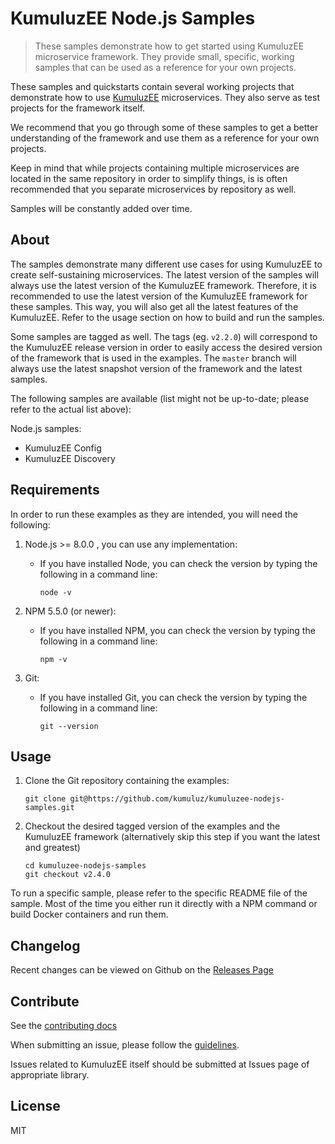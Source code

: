 # KumuluzEE Node.js Samples

> These samples demonstrate how to get started using KumuluzEE microservice framework. They provide small, specific, working samples that can be used as a reference for your own projects.

These samples and quickstarts contain several working projects that demonstrate how to use [KumuluzEE](https://github.com/kumuluz/kumuluzee) microservices. They also serve as test projects for the framework itself.

We recommend that you go through some of these samples to get a better understanding of the framework and use them as a reference for your own projects.

Keep in mind that while projects containing multiple microservices are located in the same repository in order to simplify things, is is often recommended that you separate microservices by repository as well.

Samples will be constantly added over time.

## About

The samples demonstrate many different use cases for using KumuluzEE to create self-sustaining microservices. The latest version of the samples will always use the latest version of the KumuluzEE framework. Therefore, it is recommended to use the latest version of the KumuluzEE framework for these samples. This way, you will also get all the latest features of the KumuluzEE. Refer to the usage section on how to build and run the samples.

Some samples are tagged as well. The tags (eg. `v2.2.0`) will correspond to the KumuluzEE release version in order to easily access the desired version of the framework that is used in the examples. The `master` branch will always use the latest snapshot version of the framework and the latest samples.

The following samples are available (list might not be up-to-date; please refer to the actual list above):

Node.js samples:
- KumuluzEE Config
- KumuluzEE Discovery

## Requirements

In order to run these examples as they are intended, you will need the following:

1. Node.js >= 8.0.0 , you can use any implementation:
    * If you have installed Node, you can check the version by typing the following in a command line:
        
        ```
        node -v
        ```

2. NPM 5.5.0 (or newer):
    * If you have installed NPM, you can check the version by typing the following in a command line:
        
        ```
        npm -v
        ```
        
3. Git:
    * If you have installed Git, you can check the version by typing the following in a command line:
    
        ```
        git --version
        ```
        
## Usage

1. Clone the Git repository containing the examples:

    ```
    git clone git@https://github.com/kumuluz/kumuluzee-nodejs-samples.git
    ```
    
2. Checkout the desired tagged version of the examples and the KumuluzEE framework (alternatively skip this step if you want the latest and greatest)

    ```
    cd kumuluzee-nodejs-samples
    git checkout v2.4.0
    ```
    
To run a specific sample, please refer to the specific README file of the sample.
Most of the time you either run it directly with a NPM command or build Docker containers and run them.

## Changelog

Recent changes can be viewed on Github on the [Releases Page](https://github.com/kumuluz/kumuluzee-nodejs-samples/releases)

## Contribute

See the [contributing docs](https://github.com/kumuluz/kumuluzee-nodejs-samples/blob/master/CONTRIBUTING.md)

When submitting an issue, please follow the [guidelines](https://github.com/kumuluz/kumuluzee-nodejs-samples/blob/master/CONTRIBUTING.md#bugs).

Issues related to KumuluzEE itself should be submitted at Issues page of appropriate library.

## License

MIT
